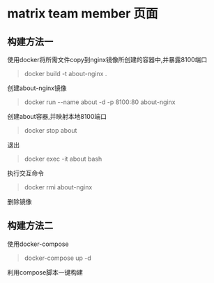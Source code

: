 # matrix team member 页面

## 构建方法一
使用docker将所需文件copy到nginx镜像所创建的容器中,并暴露8100端口
> docker build -t about-nginx .

创建about-nginx镜像

> docker run --name about -d -p 8100:80 about-nginx

创建about容器,并映射本地8100端口

> docker stop about

退出

> docker exec -it about bash

执行交互命令

> docker rmi about-nginx

删除镜像

## 构建方法二
使用docker-compose

> docker-compose up -d

利用compose脚本一键构建
